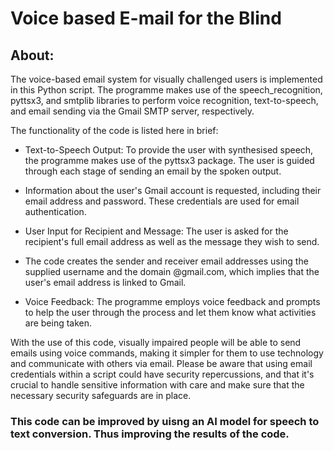 # Voice based E-mail for the Blind


## About:

The voice-based email system for visually challenged users is implemented in this Python script. The programme makes use of the speech_recognition, pyttsx3, and smtplib libraries to perform voice recognition, text-to-speech, and email sending via the Gmail SMTP server, respectively.

The functionality of the code is listed here in brief:
- Text-to-Speech Output: To provide the user with synthesised speech, the programme makes use of the pyttsx3 package. The user is guided through each stage of sending an email by the spoken output.

- Information about the user's Gmail account is requested, including their email address and password. These credentials are used for email authentication.

- User Input for Recipient and Message: The user is asked for the recipient's full email address as well as the message they wish to send.

- The code creates the sender and receiver email addresses using the supplied username and the domain @gmail.com, which implies that the user's email address is linked to Gmail.

- Voice Feedback: The programme employs voice feedback and prompts to help the user through the process and let them know what activities are being taken.

With the use of this code, visually impaired people will be able to send emails using voice commands, making it simpler for them to use technology and communicate with others via email. Please be aware that using email credentials within a script could have security repercussions, and that it's crucial to handle sensitive information with care and make sure that the necessary security safeguards are in place.


### This code can be improved by uisng an AI model for speech to text conversion. Thus improving the results of the code.
